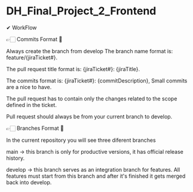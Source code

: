 # DH_Final_Project_2_Frontend

✔ WorkFlow

👉🏻 Commits Format 📜

Always create the branch from develop
The branch name format is: feature/{jiraTicket#}.

The pull request title format is: {jiraTicket#}: {jiraTitle}.

The commits format is: {jiraTicket#}: {commitDescription}, Small commits are a nice to have.

The pull request has to contain only the changes related to the scope defined in the ticket.

Pull request should always be from your current branch to develop.


👉🏻 Branches Format 📜

In the current repository you will see three diferent branches

main -> this branch is only for productive versions, it has official release history.

develop -> this branch serves as an integration branch for features. All features must start from this branch and after it's finished it gets merged back into develop.

